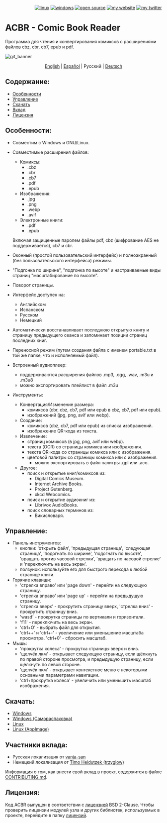 <p align="right">  
  <a href="#downloads"><img src="https://user-images.githubusercontent.com/8535921/189104931-527ab8bc-8757-4e04-8150-5207d2077bb8.png" title="linux"></a>
  <a href="#downloads"><img src="https://user-images.githubusercontent.com/8535921/189104940-ade062d9-d2e0-4e08-83a4-f34cdb457025.png" title="windows"></a>
  <a href="#license"><img src="https://user-images.githubusercontent.com/8535921/189119543-b1f7cc20-bd0e-44e7-811a-c23b0ccdf767.png" title="open source"></a>
  <a href="http://www.binarynonsense.com/"><img src="https://user-images.githubusercontent.com/8535921/189104953-7ac2d4d1-7d36-483b-8cc9-3568d1cbf6e5.png" title="my website"></a>
  <a href="https://twitter.com/binarynonsense"><img src="https://user-images.githubusercontent.com/8535921/189104963-ae74d98e-ddb3-4068-8958-7028ecae2966.png" title="my twitter"></a>
</p>

# ACBR - Comic Book Reader

Программа для чтения и конвертирования комиксов с расширениями файлов cbz, cbr, cb7, epub и pdf.

![git_banner](https://user-images.githubusercontent.com/8535921/189077872-0b8dab41-9c0f-4487-9462-7cd2ba49e35a.png)

<p align="center">
  <a href="./README.en.md">English</a> |
  <a href="./README.es.md">Español</a> |
  <span>Русский</span> | 
  <a href="./README.de.md">Deutsch</a>
</p>

## Содержание:

- [Особенности](#особенности)
- [Управление](#управление)
- [Скачать](#скачать)
- [Вклад](#вклад)
- [Лицензия](#лицензия)

## Особенности:

- Совместим с Windows и GNU/Linux.
- Совместимые расширения файлов:

  - Комиксы:
    - .cbz
    - .cbr
    - .cb7
    - .pdf
    - .epub
  - Изображения:
    - .jpg
    - .png
    - .webp
    - .avif
  - Электронные книги:
    - .pdf
    - .epub

  Включая защищенные паролем файлы pdf, cbz (шифрование AES не поддерживается), cb7 и cbr.

- Оконный (простой пользовательский интерфейс) и полноэкранный (без пользовательского интерфейса) режимы.
- "Подгонка по ширине", "подгонка по высоте" и настраиваемые виды страниц "масштабирование по высоте".
- Поворот страницы.
- Интерфейс доступен на:
  - Английском
  - Испанском
  - Русском
  - Немецкий
- Автоматически восстанавливает последнюю открытую книгу и страницу предыдущего сеанса и запоминает позиции страниц последних книг.
- Переносной режим (путем создания файла с именем portable.txt в той же папке, что и исполняемый файл).
- Встроенный аудиоплеер:
  - поддерживаются расширения файлов .mp3, .ogg, .wav, .m3u и .m3u8
  - можно экспортировать плейлист в файл .m3u
- Инструменты:
  - Конвертация/Изменение размера:
    - комиксов (cbr, cbz, cb7, pdf или epub в cbz, cb7, pdf или epub).
    - изображений (jpg, png, avif или webp).
  - Создание:
    - комиксов (cbz, cb7, pdf или epub) из списка изображений.
    - изображение QR-кода из текста.
  - Извлечение:
    - страниц комиксов (в jpg, png, avif или webp).
    - текста (OCR) со страницы комикса или изображения.
    - текста QR-кода со страницы комикса или с изображения.
    - цветовой палитры со страницы комикса или с изображения.
      - можно экспортировать в файл палитры .gpl или .aco.
  - Другое:
    - поиск и открытые книг/комиксов из:
      - Digital Comics Museum.
      - Internet Archive Books.
      - Project Gutenberg.
      - xkcd Webcomics.
    - поиск и открытие аудиокниг из:
      - Librivox AudioBooks.
    - поиск словарных терминов из:
      - Викисловаря.

## Управление:

- Панель инструментов:
  - кнопки: 'открыть файл', 'предыдущая страница', 'следующая страница', 'подогнать по ширине', 'подогнать по высоте', 'вращать против часовой стрелки', 'вращать по часовой стрелке' и 'переключить на весь экран'.
  - ползунок: используйте его для быстрого перехода к любой странице книги.
- Горячие клавиши:
  - 'стрелка вправо' или 'page down' - перейти на следующую страницу.
  - 'стрелка вправо' или 'page up' - перейти на предыдущую страницу.
  - 'стрелка вверх' - прокрутить страницу вверх, 'стрелка вниз' - прокрутить страницу вниз.
  - 'wasd' - прокрутка страницы по вертикали и горизонтали.
  - 'f11' - переключить на весь экран.
  - 'ctrl+O' - выбрать файл для открытия.
  - 'ctrl++' и 'ctrl+-' - увеличение или уменьшение масштаба просмотра. 'ctrl+0' - сбросить масштаб.
- Мышь:
  - 'прокрутка колеса' - прокрутка страницы вверх и вниз.
  - 'щелчёк лкм' - открывает следующую страницу, если щёлкнуть по правой стороне просмотра, и предыдущую страницу, если щёлкнуть по левой стороне.
  - 'щелчёк пкм' - открывает контекстное меню с некоторыми основными параметрами навигации.
  - 'ctrl+прокрутка колеса' - увеличить или уменьшить масштаб изображения.

## Скачать:

- [Windows](https://github.com/binarynonsense/comic-book-reader/releases/latest/download/ACBR_Windows.zip)
- [Windows (Самораспаковка)](https://github.com/binarynonsense/comic-book-reader/releases/latest/download/ACBR_Windows_SelfExtracting.exe)
- [Linux](https://github.com/binarynonsense/comic-book-reader/releases/latest/download/ACBR_Linux.zip)
- [Linux (AppImage)](https://github.com/binarynonsense/comic-book-reader/releases/latest/download/ACBR_Linux_AppImage.zip)

## Участники вклада:

- Русская локализация от [vanja-san](https://github.com/vanja-san)
- Немецкий локализация от [Timo Heidutzek (trzyglow)](https://github.com/trzyglow)

Информация о том, как внести свой вклад в проект, содержится в файле [CONTRIBUTING.md](../CONTRIBUTING.md).

## Лицензия:

Код ACBR выпущен в соответствии с [лицензией](../LICENSE) BSD 2-Clause. Чтобы проверить лицензии модулей узла и других библиотек, используемых в проекте, перейдите в папку [лицензий](../licenses/).
